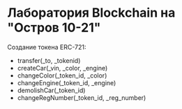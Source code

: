 # Лаборатория Blockchain на "Остров 10-21"

Создание токена ERC-721:
- transfer(_to, _tokenid)
- createCar(_vin, _color, _engine)
- changeColor(_token_id, _color)
- changeEngine(_token_id, _engine)
- demolishCar(_token_id)
- changeRegNumber(_token_id, _reg_number)
